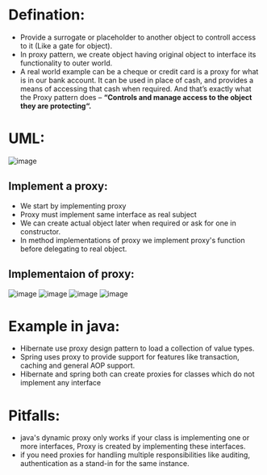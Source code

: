 # Defination:
- Provide a surrogate or placeholder to another object to controll access to it (Like a gate for object).
- In proxy pattern, we create object having original object to interface its functionality to outer world.
- A real world example can be a cheque or credit card is a proxy for what is in our bank account. It can be used in place of cash, and provides a means of accessing that cash when required. And that’s exactly what the Proxy pattern does – **“Controls and manage access to the object they are protecting“.**

# UML:
![image](https://github.com/NourhanSaeed707/Design-pattern/assets/64387352/2722c858-b000-4ff1-970a-0e37e04ae046)

## Implement a proxy:
- We start by implementing proxy
- Proxy must implement same interface as real subject
- We can create actual object later when required or ask for one in constructor.
- In method implementations of proxy we implement proxy's function before delegating to real object.

## Implementaion of proxy:
![image](https://github.com/NourhanSaeed707/Design-pattern/assets/64387352/760f02d8-2a62-4b57-aafb-13b63d1b33ae)
![image](https://github.com/NourhanSaeed707/Design-pattern/assets/64387352/9c83614d-2b3b-45ae-8946-0e5856df475e)
![image](https://github.com/NourhanSaeed707/Design-pattern/assets/64387352/84a12e55-ed5a-45a2-b691-d5ca84e6b256)
![image](https://github.com/NourhanSaeed707/Design-pattern/assets/64387352/90e33eac-4870-4f84-ad51-5980074fab76)


# Example in java:
- Hibernate use proxy design pattern to load a collection of value types.
- Spring uses proxy to provide support for features like transaction, caching and general AOP support.
- Hibernate and spring both can create proxies for classes which do not implement any interface

# Pitfalls:
- java's dynamic proxy only works if your class is implementing one or more interfaces, Proxy is created by implementing these interfaces.
- if you need proxies for handling multiple responsibilities like auditing, authentication as a stand-in for the same instance.  



